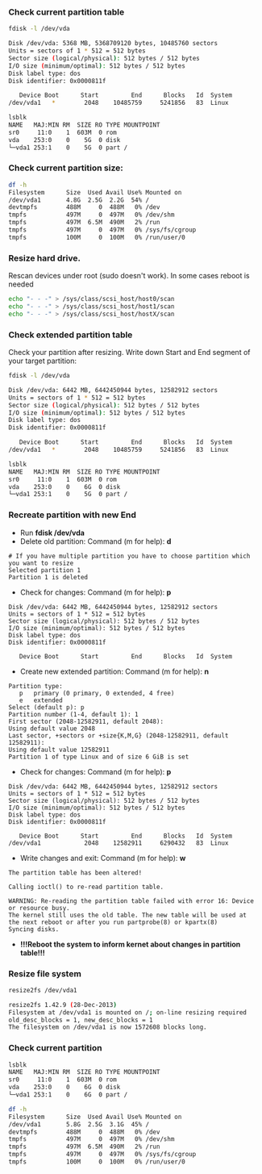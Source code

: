 ### Check current partition table

```bash
fdisk -l /dev/vda

Disk /dev/vda: 5368 MB, 5368709120 bytes, 10485760 sectors
Units = sectors of 1 * 512 = 512 bytes
Sector size (logical/physical): 512 bytes / 512 bytes
I/O size (minimum/optimal): 512 bytes / 512 bytes
Disk label type: dos
Disk identifier: 0x0000811f

   Device Boot      Start         End      Blocks   Id  System
/dev/vda1   *        2048    10485759     5241856   83  Linux

lsblk
NAME   MAJ:MIN RM  SIZE RO TYPE MOUNTPOINT
sr0     11:0    1  603M  0 rom
vda    253:0    0    5G  0 disk
└─vda1 253:1    0    5G  0 part /
```

### Check current partition size:
```bash
df -h
Filesystem      Size  Used Avail Use% Mounted on
/dev/vda1       4.8G  2.5G  2.2G  54% /
devtmpfs        488M     0  488M   0% /dev
tmpfs           497M     0  497M   0% /dev/shm
tmpfs           497M  6.5M  490M   2% /run
tmpfs           497M     0  497M   0% /sys/fs/cgroup
tmpfs           100M     0  100M   0% /run/user/0
```

### Resize hard drive. 

Rescan devices under root (sudo doesn't work). In some cases reboot is needed
```bash
echo "- - -" > /sys/class/scsi_host/host0/scan
echo "- - -" > /sys/class/scsi_host/host1/scan
echo "- - -" > /sys/class/scsi_host/hostX/scan
```

### Check extended partition table 
Check your partition after resizing. Write down Start and End segment of your target partition:
```bash
fdisk -l /dev/vda

Disk /dev/vda: 6442 MB, 6442450944 bytes, 12582912 sectors
Units = sectors of 1 * 512 = 512 bytes
Sector size (logical/physical): 512 bytes / 512 bytes
I/O size (minimum/optimal): 512 bytes / 512 bytes
Disk label type: dos
Disk identifier: 0x0000811f

   Device Boot      Start         End      Blocks   Id  System
/dev/vda1   *        2048    10485759     5241856   83  Linux

lsblk
NAME   MAJ:MIN RM  SIZE RO TYPE MOUNTPOINT
sr0     11:0    1  603M  0 rom
vda    253:0    0    6G  0 disk
└─vda1 253:1    0    5G  0 part /
```

### Recreate partition with new End

* Run **fdisk /dev/vda**
* Delete old partition: Command (m for help): **d**
```
# If you have multiple partition you have to choose partition which you want to resize
Selected partition 1
Partition 1 is deleted
```
* Check for changes: Command (m for help): **p**
```
Disk /dev/vda: 6442 MB, 6442450944 bytes, 12582912 sectors
Units = sectors of 1 * 512 = 512 bytes
Sector size (logical/physical): 512 bytes / 512 bytes
I/O size (minimum/optimal): 512 bytes / 512 bytes
Disk label type: dos
Disk identifier: 0x0000811f

   Device Boot      Start         End      Blocks   Id  System
```
* Create new extended partition: Command (m for help): **n**
```
Partition type:
   p   primary (0 primary, 0 extended, 4 free)
   e   extended
Select (default p): p
Partition number (1-4, default 1): 1
First sector (2048-12582911, default 2048):
Using default value 2048
Last sector, +sectors or +size{K,M,G} (2048-12582911, default 12582911):
Using default value 12582911
Partition 1 of type Linux and of size 6 GiB is set
```
* Check for changes: Command (m for help): **p**
```
Disk /dev/vda: 6442 MB, 6442450944 bytes, 12582912 sectors
Units = sectors of 1 * 512 = 512 bytes
Sector size (logical/physical): 512 bytes / 512 bytes
I/O size (minimum/optimal): 512 bytes / 512 bytes
Disk label type: dos
Disk identifier: 0x0000811f

   Device Boot      Start         End      Blocks   Id  System
/dev/vda1            2048    12582911     6290432   83  Linux
```
* Write changes and exit: Command (m for help): **w**
```
The partition table has been altered!

Calling ioctl() to re-read partition table.

WARNING: Re-reading the partition table failed with error 16: Device or resource busy.
The kernel still uses the old table. The new table will be used at
the next reboot or after you run partprobe(8) or kpartx(8)
Syncing disks.
```
* **!!!Reboot the system to inform kernet about changes in partition table!!!**

### Resize file system
```bash
resize2fs /dev/vda1

resize2fs 1.42.9 (28-Dec-2013)
Filesystem at /dev/vda1 is mounted on /; on-line resizing required
old_desc_blocks = 1, new_desc_blocks = 1
The filesystem on /dev/vda1 is now 1572608 blocks long.
```

### Check current partition
```bash
lsblk
NAME   MAJ:MIN RM  SIZE RO TYPE MOUNTPOINT
sr0     11:0    1  603M  0 rom
vda    253:0    0    6G  0 disk
└─vda1 253:1    0    6G  0 part /

df -h
Filesystem      Size  Used Avail Use% Mounted on
/dev/vda1       5.8G  2.5G  3.1G  45% /
devtmpfs        488M     0  488M   0% /dev
tmpfs           497M     0  497M   0% /dev/shm
tmpfs           497M  6.5M  490M   2% /run
tmpfs           497M     0  497M   0% /sys/fs/cgroup
tmpfs           100M     0  100M   0% /run/user/0
```
